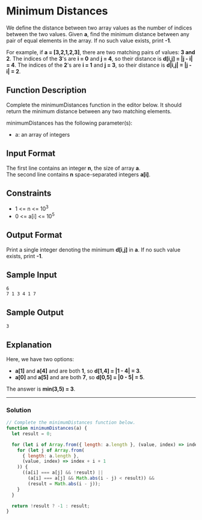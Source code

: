 # Minimum Distances

We define the distance between two array values as the number of indices between the two values. Given **a**, find the minimum distance between any pair of equal elements in the array. If no such value exists, print **-1**.

For example, if **a = [3,2,1,2,3]**, there are two matching pairs of values: **3 and 2**. The indices of the **3**'s are **i = 0** and **j = 4**, so their distance is **d[i,j] = |j - i| = 4**. The indices of the **2**'s are **i = 1** and **j = 3**, so their distance is **d|i,j| = |j - i| = 2**.

## Function Description

Complete the minimumDistances function in the editor below. It should return the minimum distance between any two matching elements.

minimumDistances has the following parameter(s):

- a: an array of integers

## Input Format

The first line contains an integer **n**, the size of array **a**.<br/>
The second line contains **n** space-separated integers **a[i]**.

## Constraints

- 1 <= n <= 10<sup>3</sup>
- 0 <= a[i] <= 10<sup>5</sup>

## Output Format

Print a single integer denoting the minimum **d[i,j]** in **a**. If no such value exists, print **-1**.

## Sample Input

```
6
7 1 3 4 1 7
```

## Sample Output

```
3
```

## Explanation

Here, we have two options:<br/>

- **a[1]** and **a[4]** and are both **1**, so **d[1,4] = |1 - 4| = 3**.
- **a[0]** and **a[5]** and are both **7**, so **d[0,5] = |0 - 5| = 5**.

The answer is **min(3,5) = 3**.

---

### Solution

```javascript
// Complete the minimumDistances function below.
function minimumDistances(a) {
  let result = 0;

  for (let i of Array.from({ length: a.length }, (value, index) => index)) {
    for (let j of Array.from(
      { length: a.length },
      (value, index) => index + i + 1
    )) {
      ((a[i] === a[j] && !result) ||
        (a[i] === a[j] && Math.abs(i - j) < result)) &&
        (result = Math.abs(i - j));
    }
  }

  return !result ? -1 : result;
}
```
